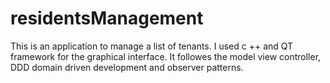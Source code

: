 ﻿# residentsManagement
This is an application to manage a list of tenants. I used c ++ and QT framework for the graphical interface.
It followes the model view controller,  DDD domain driven development and observer patterns.
